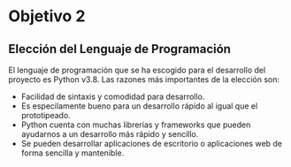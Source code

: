 # Objetivo 2
## Elección del Lenguaje de Programación

El lenguaje de programación que se ha escogido para el desarrollo del proyecto es Python v3.8. Las razones más importantes de la elección son:

 - Facilidad de sintaxis y comodidad para desarrollo.
 - Es especilamente bueno para un desarrollo rápido al igual que el prototipeado.
 - Python cuenta con muchas librerías y frameworks que pueden ayudarnos a un desarrollo más rápido y sencillo.
 - Se pueden desarrollar aplicaciones de escritorio o aplicaciones web de forma sencilla y mantenible.
